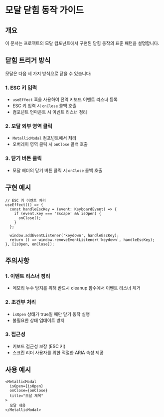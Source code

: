 # 모달 닫힘 동작 가이드

## 개요

이 문서는 프로젝트의 모달 컴포넌트에서 구현된 닫힘 동작의 표준 패턴을 설명합니다.

## 닫힘 트리거 방식

모달은 다음 세 가지 방식으로 닫을 수 있습니다:

### 1. ESC 키 입력

- `useEffect` 훅을 사용하여 전역 키보드 이벤트 리스너 등록
- ESC 키 입력 시 `onClose` 콜백 호출
- 컴포넌트 언마운트 시 이벤트 리스너 정리

### 2. 모달 외부 영역 클릭

- `MetallicModal` 컴포넌트에서 처리
- 오버레이 영역 클릭 시 `onClose` 콜백 호출

### 3. 닫기 버튼 클릭

- 모달 헤더의 닫기 버튼 클릭 시 `onClose` 콜백 호출

## 구현 예시

```tsx
// ESC 키 이벤트 처리
useEffect(() => {
  const handleEscKey = (event: KeyboardEvent) => {
    if (event.key === 'Escape' && isOpen) {
      onClose();
    }
  };

  window.addEventListener('keydown', handleEscKey);
  return () => window.removeEventListener('keydown', handleEscKey);
}, [isOpen, onClose]);
```

## 주의사항

### 1. 이벤트 리스너 정리

- 메모리 누수 방지를 위해 반드시 cleanup 함수에서 이벤트 리스너 제거

### 2. 조건부 처리

- `isOpen` 상태가 true일 때만 닫기 동작 실행
- 불필요한 상태 업데이트 방지

### 3. 접근성

- 키보드 접근성 보장 (ESC 키)
- 스크린 리더 사용자를 위한 적절한 ARIA 속성 제공

## 사용 예시

```tsx
<MetallicModal
  isOpen={isOpen}
  onClose={onClose}
  title="모달 제목"
>
  모달 내용
</MetallicModal>
``` 